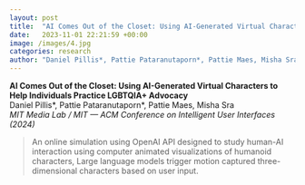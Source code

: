 ```yaml
---
layout: post
title:  "AI Comes Out of the Closet: Using AI-Generated Virtual Characters to Help Individuals Practice LGBTQIA+ Advocacy"
date:   2023-11-01 22:21:59 +00:00
image: /images/4.jpg
categories: research
author: "Daniel Pillis*, Pattie Pataranutaporn*, Pattie Maes, Misha Sra (2024)"
---
```


**AI Comes Out of the Closet: Using AI-Generated Virtual Characters to Help Individuals Practice LGBTQIA+ Advocacy**  
Daniel Pillis*, Pattie Pataranutaporn*, Pattie Maes, Misha Sra  
*MIT Media Lab / MIT — ACM Conference on Intelligent User Interfaces (2024)*
<blockquote>
  <p>
An online simulation using OpenAI API designed to study human-AI interaction using computer animated visualizations of humanoid characters, Large language models trigger motion captured three-dimensional characters based on user input.

  </p>
</blockquote>
